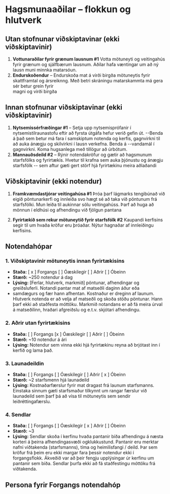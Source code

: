 # Hagsmunaaðilar – flokkun og hlutverk

<!-- 
Fyrir hvern notendahóp skal skrá:
- Nafn hóps (name)
- Staða (status): haka við "Kjörinn" eða "Óhagstæður" ef við á. Aðrir hópar eru ómerktir. 
  (Hópar sem eru hunsaðir þurfa ekki að vera með í skjalinu.)
- Stærð (size): áætlaður fjöldi notenda í hópnum
- Lýsing (description): tilgangur hópsins, helstu ferlar og hlutverk í verkefninu
-->

## Utan stofnunar viðskiptavinar (ekki viðskiptavinir)
1. **Vottunaraðilar fyrir grænum lausnum #1** 
    Votta mötuneyti og veitingahús fyrir grænum og sjálfbærum lausnum. Aðilar hafa 
væntingar um að ný lausn muni minnka matarsóun. 
2. **Endurskoðendur** – Endurskoða mat á virði birgða mötuneytis fyrir skattframtal og ársreiknng. Með betri skráningu matarskammta má gera sér betur grein fyrir  
 magni og virði birgða 

## Innan stofnunar viðskiptavinar (ekki viðskiptavinir)
1. **Nytsemissérfræðingar #1** – 
Setja upp nytsemisprófanir í nytsemistilraunastofu eftir að fyrsta útgáfa hefur verið gefin út. 
--Benda á það sem betur má fara í samskiptum notenda og kerfis, gagnvirkni til að auka ánægju og skilvirkni í lausn verkefna. Benda á 
--vandamál í gagnvirkni. Koma hugsanlega með tillögur að úrbótum. 
2. **Mannauðsdeild #2** – Rýnir notendakröfur og gætir að hagsmunum starfsfólks og fyrirtækis. Hvetur til krafna sem auka þjónustu og ánægju starfsfólk
-- sem aftur gæti gert störf hjá fyrirtækinu meira aðlaðandi 

## Viðskiptavinir (ekki notendur)
1. **Framkvæmdastjórar veitingahúsa #1** Þróa þarf lágmarks tengibúnað við eigið pöntunarkerfi og innleiða svo hægt sé að taka við pöntunum frá 
starfsfólki. Mun leiða til aukinnar sölu veitingahúss. Þarf að huga að mönnun í eldhúsi og afhendingu við fjölgun pantana

2. **Fyrirtækið sem rekur mötuneytið fyrir starfsfólk #2** Kaupandi kerfisins segir til um hvaða kröfur eru þróaðar. Nýtur
hagnaðar af innleiðingu kerfisins. 

## Notendahópar

### 1. Viðskiptavinir mötuneytis innan fyrirtækisins
- **Staða:** [ x ] Forgangs  [ ] Óæskilegir  [ ] Aðrir  [ ] Óbeinn  
- **Stærð:** ~250 notendur á dag
- **Lýsing:** [Ferlar, hlutverk, markmið] pöntunar, afhendingar og greiðsluferli. Notandi pantar mat af matseðli daginn áður eða 
- samdægurs og fær hann afhentan. Kostnaður er dreginn af launum. Hlutverk notenda er að velja af matseðli og skoða stöðu
pöntunar. Hann þarf ekki að staðfesta móttöku. Markmið notandans er að fá meira úrval á matseðilinn, hraðari afgreiðslu og e.t.v. 
skjótari afhendingu. 

### 2. Aðrir utan fyrirtækisins 
- **Staða:** [ ] Forgangs   [x ] Óæskilegir  [ ] Aðrir  [ ] Óbeinn  
- **Stærð:** ~10 notendur á ári 
- **Lýsing:** Notendur sem vinna ekki hjá fyrirtækinu reyna að brjótast inn í kerfið og lama það. 

### 3. Launadeildin 
- **Staða:** [ ] Forgangs   [  ] Óæskilegir  [ ] Aðrir  [ x ] Óbeinn  
- **Stærð:** ~2 starfsmenn hjá launadeild 
- **Lýsing:** Kostnaðarfærslur fyrir mat dragast frá launum starfsmanns. Einstaka sinnum gæti starfsmaður tilkynnt
um rangar færslur við launadeild sem þarf þá að vísa til mötuneytis sem sendir leiðréttingafærslu. 

### 4. Sendlar 
- **Staða:** [ ] Forgangs   [ ] Óæskilegir  [ x ] Aðrir [ ] Óbeinn  
- **Stærð:** ~3 
- **Lýsing:** Sendlar skoða í kerfinu hvaða pantanir bíða afhendingu á næsta korteri á þeirra afhendingasvæði ogklukkustund.
Pantanir eru merktar nafni viðtakenda (starfsmanns), tíma og heimilisfangi / deild. Þar sem kröfur frá þeim 
eru ekki margar fara þessir notendur ekki í forgangsflokk. Ákveðið var að þeir fengju upplýsingar úr kerfinu
um pantanir sem bíða. Sendlar þurfa ekki að fá staðfestingu móttöku frá viðtakenda. 

## Persona fyrir Forgangs  notendahóp
<!--
Persóna getur komið í stað raunverulegs notendafulltrúa þegar hann er 
ekki tiltækur. Þá getur BA hugsað sér slíkan notanda við að framkvæma verk 
eða velja, og þannig búið til upphafspunkt fyrir kröfur sem síðar eru sannreyndar 
með notendum.

Upplýsingar um persónu fyrir viðskiptavin geta innihaldið félags- og 
lýðfræðilega eiginleika, hegðun, óskir og pirrandi þætti. 
Mikilvægt er að tryggja að persónur séu raunverulega fulltrúar viðkomandi 
notendahóps, byggt á markaðs-, lýðfræðilegum og þjóðfræðilegum rannsóknum
-->
<!--
Dæmi bls. 107
Fred, 41, has been a chemist at Contoso Pharmaceuticals since he received his Ph.D.
14 years ago. He doesn’t have much patience with computers. Fred usually works
on two projects at a time in related chemical areas. His lab contains approximately
300 bottles of chemicals and gas cylinders. On an average day, he’ll need four new
chemicals from the stockroom. Two of these will be commercial chemicals in stock,
one will need to be ordered, and one will come from the supply of proprietary Contoso
chemical samples. On occasion, Fred will need a hazardous chemical that requires
special training for safe handling. When he buys a chemical for the first time, Fred
wants the material safety data sheet emailed to him automatically. Each year, Fred will
synthesize about 20 new proprietary chemicals to go into the stockroom. Fred wants
a report of his chemical usage for the previous month to be generated automatically
and sent to him by email so that he can monitor his chemical exposure.
--> 

